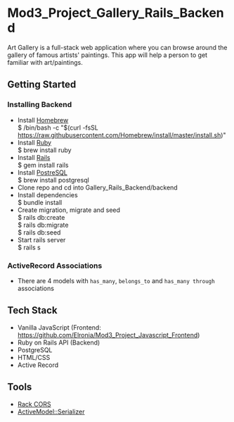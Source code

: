# Mod3_Project_Gallery_Rails_Backend
Art Gallery is a full-stack web application where you can browse around the gallery of famous artists' paintings. This app will help a person to get familiar with art/paintings.
## Getting Started
### Installing Backend
* Install [Homebrew](https://brew.sh/)  
$ /bin/bash -c "$(curl -fsSL https://raw.githubusercontent.com/Homebrew/install/master/install.sh)"
* Install [Ruby](https://www.ruby-lang.org/en/)  
$ brew install ruby
* Install [Rails](https://rubyonrails.org/)  
$ gem install rails
* Install [PostreSQL](https://www.postgresql.org/)  
$ brew install postgresql
* Clone repo and cd into Gallery_Rails_Backend/backend 
* Install dependencies  
$ bundle install
* Create migration, migrate and seed  
$ rails db:create  
$ rails db:migrate  
$ rails db:seed   
* Start rails server  
$ rails s
### ActiveRecord Associations
* There are 4 models with `has_many`, `belongs_to` and `has_many through` associations
## Tech Stack
* Vanilla JavaScript (Frontend: https://github.com/Elronia/Mod3_Project_Javascript_Frontend)
* Ruby on Rails API (Backend)
* PostgreSQL
* HTML/CSS
* Active Record
## Tools
* [Rack CORS](https://github.com/cyu/rack-cors)
* [ActiveModel::Serializer](https://github.com/rails-api/active_model_serializers)
